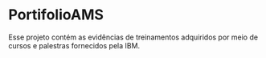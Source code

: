 # PortifolioAMS
Esse projeto contém as evidências de treinamentos adquiridos por meio de cursos e palestras fornecidos pela IBM.
